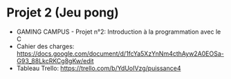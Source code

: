 # Projet 2 (Jeu pong)
- GAMING CAMPUS -
Projet n°2: Introduction à la programmation avec le C
- Cahier des charges: https://docs.google.com/document/d/1fcYa5XzYnNm4cthAyw2A0EOSa-G93_88LkcRKCg8gKw/edit
- Tableau Trello: https://trello.com/b/YdUoIVzg/puissance4
